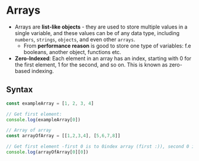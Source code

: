 # Arrays 

- Arrays are **list-like objects** - they are used to store multiple values in a single variable, and these values can be of any data type, including `numbers`, `strings`, `objects`, and even other `arrays`.
    - From **performance reason** is good to store one type of variables: f.e booleans, another object, functions etc.
- **Zero-Indexed**: Each element in an array has an index, starting with 0 for the first element, 1 for the second, and so on. 
This is known as zero-based indexing.  

## Syntax 

```js
const exampleArray = [1, 2, 3, 4]

// Get first element: 
console.log(exampleArray[0])

// Array of array
const arrayOfArray = [[1,2,3,4], [5,6,7,8]]

// Get first element -first 0 is to 0index array (first :)), second 0 is to 0index element (first :): 
console.log(arrayOfArray[0][0])
```